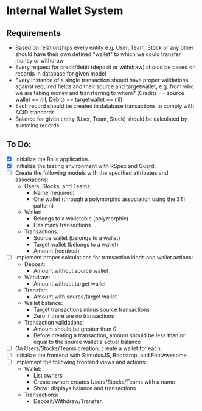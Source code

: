 # Internal Wallet System

## Requirements
* Based on relationships every entity e.g. User, Team, Stock or any other should have their own defined "wallet" to which we could transfer money or withdraw
* Every request for credit/debit (deposit or withdraw) should be based on records in database for given model
* Every instance of a single transaction should have proper validations against required fields and their source and targetwallet, e.g. from who we are taking money and transferring to whom? (Credits == source wallet == nil, Debits == targetwallet == nil)
* Each record should be created in database transactions to comply with ACID standards
* Balance for given entity (User, Team, Stock) should be calculated by summing records

## To Do:
- [x] Initialize the Rails application.
- [x] Initialize the testing environment with RSpec and Guard.
- [ ] Create the following models with the specified attributes and associations:
  * Users, Stocks, and Teams:
    - Name (required)
    - One wallet (through a polymorphic association using the STI pattern)
  * Wallet:
    - Belongs to a walletable (polymorphic)
    - Has many transactions
  * Transactions:
    - Source wallet (belongs to a wallet)
    - Target wallet (belongs to a wallet)
    - Amount (required)
- [ ] Implement proper calculations for transaction kinds and wallet actions:
  * Deposit:
    - Amount without source wallet
  * Withdraw:
    - Amount without target wallet
  * Transfer:
    - Amount with source/target wallet
  * Wallet balance:
    - Target transactions minus source transactions
    - Zero if there are no transactions
  * Transaction validations:
    - Amount should be greater than 0
    - Before creating a transaction, amount should be less than or equal to the source wallet's actual balance
- [ ] On Users/Stocks/Teams creation, create a wallet for each.
- [ ] Initialize the frontend with StimulusJS, Bootstrap, and FontAwesome.
- [ ] Implement the following frontend views and actions:
  * Wallet:
    - List owners
    - Create owner: creates Users/Stocks/Teams with a name
    - Show: displays balance and transactions
  * Transactions:
    - Deposit/Withdraw/Transfer.
